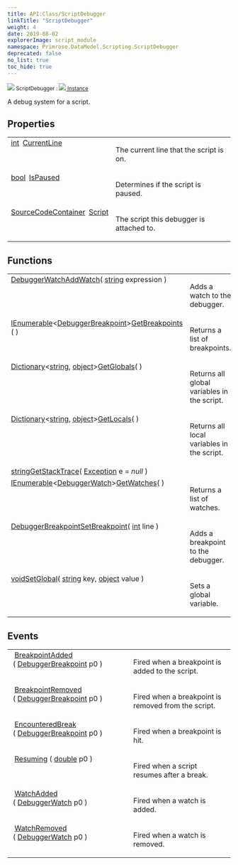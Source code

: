 ```yaml
---
title: API:Class/ScriptDebugger
linkTitle: "ScriptDebugger"
weight: 4
date: 2019-08-02
explorerImage: script_module
namespace: Primrose.DataModel.Scripting.ScriptDebugger
deprecated: false
no_list: true
toc_hide: true
---
```

<small class="inheritance">
<span class="" href="/docs/api-reference/Class/ScriptDebugger"><img src="/icons/silk/script_module.png"/>&nbsp;ScriptDebugger</span>&nbsp;:&nbsp;<a class="" href="/docs/api-reference/Class/Instance"><img src="/icons/silk/default.png"/>&nbsp;Instance</a></small>
<p class="summary">

A debug system for a script.

</p>
 
## Properties
 
<table class="studiohide">
<tbody>
<tr class="function-row ">
<td style="vertical-align:top;white-space:normal;">
<div>
<a class="type" href="/docs/api-reference/System/Primitives#int32">int</a><span class="method-body" style="text-indent: -2em; padding-left: 0.5em"><a class="name" href="CurrentLine">CurrentLine</a></span></td>
<td style="vertical-align:top;white-space:normal;">
<p>
The current line that the script is on.
</p></td>
</tr>

<tr class="function-row ">
<td style="vertical-align:top;white-space:normal;">
<div>
<a class="type" href="/docs/api-reference/System/Primitives#boolean">bool</a><span class="method-body" style="text-indent: -2em; padding-left: 0.5em"><a class="name" href="IsPaused">IsPaused</a></span></td>
<td style="vertical-align:top;white-space:normal;">
<p>
Determines if the script is paused.
</p></td>
</tr>

<tr class="function-row ">
<td style="vertical-align:top;white-space:normal;">
<div>
<a class="type" href="/docs/api-reference/Class/SourceCodeContainer">SourceCodeContainer</a><span class="method-body" style="text-indent: -2em; padding-left: 0.5em"><a class="name" href="Script">Script</a></span></td>
<td style="vertical-align:top;white-space:normal;">
<p>
The script this debugger is attached to.
</p></td>
</tr>

</tbody>
</table>
 
## Functions
 
<table class="studiohide">
<tbody>
<tr class="function-row ">
<td style="vertical-align:top;white-space:normal;">
<div>
<a class="type" href="/docs/api-reference/Class/DebuggerWatch">DebuggerWatch</a><span class="method-body" style="text-indent: -2em;"><a class="method-name  " href="AddWatch">AddWatch</a></span><span style="display: inline-block">( <span class="param" style="white-space: nowrap"><a class="type" href="/docs/api-reference/System/string">string</a> expression</span> )</span></span></div></td>
<td style="vertical-align:top;white-space:normal;">
<p>
Adds a watch to the debugger.
</p></td>
</tr>

<tr class="function-row ">
<td style="vertical-align:top;white-space:normal;">
<div>
<a class="type" href="/docs/api-reference/System/IEnumerable">IEnumerable</a><<a class="type" href="/docs/api-reference/Class/DebuggerBreakpoint">DebuggerBreakpoint</a>><span class="method-body" style="text-indent: -2em;"><a class="method-name  " href="GetBreakpoints">GetBreakpoints</a></span><span style="display: inline-block">( <span class="param" style="white-space: nowrap"></span> )</span></span></div></td>
<td style="vertical-align:top;white-space:normal;">
<p>
Returns a list of breakpoints.
</p></td>
</tr>

<tr class="function-row ">
<td style="vertical-align:top;white-space:normal;">
<div>
<a class="type" href="/docs/api-reference/System/Dictionary">Dictionary</a><<a class="type" href="/docs/api-reference/System/string">string</a>, <a class="type" href="/docs/api-reference/System/object">object</a>><span class="method-body" style="text-indent: -2em;"><a class="method-name  " href="GetGlobals">GetGlobals</a></span><span style="display: inline-block">( <span class="param" style="white-space: nowrap"></span> )</span></span></div></td>
<td style="vertical-align:top;white-space:normal;">
<p>
Returns all global variables in the script.
</p></td>
</tr>

<tr class="function-row ">
<td style="vertical-align:top;white-space:normal;">
<div>
<a class="type" href="/docs/api-reference/System/Dictionary">Dictionary</a><<a class="type" href="/docs/api-reference/System/string">string</a>, <a class="type" href="/docs/api-reference/System/object">object</a>><span class="method-body" style="text-indent: -2em;"><a class="method-name  " href="GetLocals">GetLocals</a></span><span style="display: inline-block">( <span class="param" style="white-space: nowrap"></span> )</span></span></div></td>
<td style="vertical-align:top;white-space:normal;">
<p>
Returns all local variables in the script.
</p></td>
</tr>

<tr class="function-row ">
<td style="vertical-align:top;white-space:normal;">
<div>
<a class="type" href="/docs/api-reference/System/string">string</a><span class="method-body" style="text-indent: -2em;"><a class="method-name  " href="GetStackTrace">GetStackTrace</a></span><span style="display: inline-block">( <span class="param" style="white-space: nowrap"><a class="type" href="/docs/api-reference/System/Exception">Exception</a> e = <i>null</i></span> )</span></span></div></td>
<td style="vertical-align:top;white-space:normal;">
</td>
</tr>

<tr class="function-row ">
<td style="vertical-align:top;white-space:normal;">
<div>
<a class="type" href="/docs/api-reference/System/IEnumerable">IEnumerable</a><<a class="type" href="/docs/api-reference/Class/DebuggerWatch">DebuggerWatch</a>><span class="method-body" style="text-indent: -2em;"><a class="method-name  " href="GetWatches">GetWatches</a></span><span style="display: inline-block">( <span class="param" style="white-space: nowrap"></span> )</span></span></div></td>
<td style="vertical-align:top;white-space:normal;">
<p>
Returns a list of watches.
</p></td>
</tr>

<tr class="function-row ">
<td style="vertical-align:top;white-space:normal;">
<div>
<a class="type" href="/docs/api-reference/Class/DebuggerBreakpoint">DebuggerBreakpoint</a><span class="method-body" style="text-indent: -2em;"><a class="method-name  " href="SetBreakpoint">SetBreakpoint</a></span><span style="display: inline-block">( <span class="param" style="white-space: nowrap"><a class="type" href="/docs/api-reference/System/Primitives#int32">int</a> line</span> )</span></span></div></td>
<td style="vertical-align:top;white-space:normal;">
<p>
Adds a breakpoint to the debugger.
</p></td>
</tr>

<tr class="function-row ">
<td style="vertical-align:top;white-space:normal;">
<div>
<a class="type" href="/docs/api-reference/System/void">void</a><span class="method-body" style="text-indent: -2em;"><a class="method-name  " href="SetGlobal">SetGlobal</a></span><span style="display: inline-block">( <span class="param" style="white-space: nowrap"><a class="type" href="/docs/api-reference/System/string">string</a> key, <a class="type" href="/docs/api-reference/System/object">object</a> value</span> )</span></span></div></td>
<td style="vertical-align:top;white-space:normal;">
<p>
Sets a global variable.
</p></td>
</tr>

</tbody>
</table>
 
## Events
 
<table class="studiohide">
<tbody>
<tr class="function-row ">
<td style="vertical-align:top;white-space:normal;">
<span class="event-body" style="text-indent: -2em; padding-left: 0.5em"><a class="event-name " href="BreakpointAdded">BreakpointAdded</a></span><span style="display: inline-block">&nbsp;( <span class="param" style="white-space: nowrap"><a class="type" href="/docs/api-reference/Class/DebuggerBreakpoint">DebuggerBreakpoint</a> p0</span> )</span></span></td>
<td style="vertical-align:top;white-space:normal;">
<p>
Fired when a breakpoint is added to the script.
</p></td>
</tr>

<tr class="function-row ">
<td style="vertical-align:top;white-space:normal;">
<span class="event-body" style="text-indent: -2em; padding-left: 0.5em"><a class="event-name " href="BreakpointRemoved">BreakpointRemoved</a></span><span style="display: inline-block">&nbsp;( <span class="param" style="white-space: nowrap"><a class="type" href="/docs/api-reference/Class/DebuggerBreakpoint">DebuggerBreakpoint</a> p0</span> )</span></span></td>
<td style="vertical-align:top;white-space:normal;">
<p>
Fired when a breakpoint is removed from the script.
</p></td>
</tr>

<tr class="function-row ">
<td style="vertical-align:top;white-space:normal;">
<span class="event-body" style="text-indent: -2em; padding-left: 0.5em"><a class="event-name " href="EncounteredBreak">EncounteredBreak</a></span><span style="display: inline-block">&nbsp;( <span class="param" style="white-space: nowrap"><a class="type" href="/docs/api-reference/Class/DebuggerBreakpoint">DebuggerBreakpoint</a> p0</span> )</span></span></td>
<td style="vertical-align:top;white-space:normal;">
<p>
Fired when a breakpoint is hit.
</p></td>
</tr>

<tr class="function-row ">
<td style="vertical-align:top;white-space:normal;">
<span class="event-body" style="text-indent: -2em; padding-left: 0.5em"><a class="event-name " href="Resuming">Resuming</a></span><span style="display: inline-block">&nbsp;( <span class="param" style="white-space: nowrap"><a class="type" href="/docs/api-reference/System/Primitives#double">double</a> p0</span> )</span></span></td>
<td style="vertical-align:top;white-space:normal;">
<p>
Fired when a script resumes after a break.
</p></td>
</tr>

<tr class="function-row ">
<td style="vertical-align:top;white-space:normal;">
<span class="event-body" style="text-indent: -2em; padding-left: 0.5em"><a class="event-name " href="WatchAdded">WatchAdded</a></span><span style="display: inline-block">&nbsp;( <span class="param" style="white-space: nowrap"><a class="type" href="/docs/api-reference/Class/DebuggerWatch">DebuggerWatch</a> p0</span> )</span></span></td>
<td style="vertical-align:top;white-space:normal;">
<p>
Fired when a watch is added.
</p></td>
</tr>

<tr class="function-row ">
<td style="vertical-align:top;white-space:normal;">
<span class="event-body" style="text-indent: -2em; padding-left: 0.5em"><a class="event-name " href="WatchRemoved">WatchRemoved</a></span><span style="display: inline-block">&nbsp;( <span class="param" style="white-space: nowrap"><a class="type" href="/docs/api-reference/Class/DebuggerWatch">DebuggerWatch</a> p0</span> )</span></span></td>
<td style="vertical-align:top;white-space:normal;">
<p>
Fired when a watch is removed.
</p></td>
</tr>

</tbody>
</table>
<b>
</b>
<div class="inheritors">
<ul class="root">
</ul>
</div>
